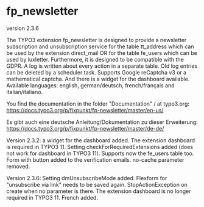 # fp_newsletter

version 2.3.6

The TYPO3 extension fp_newsletter is designed to provide a newsletter subscription and unsubscription service for the 
table tt_address which can be used by the extension direct_mail OR for the table fe_users which can be used by luxletter. 
Furthermore, it is designed to be compatible with the GDPR. A log is written about every action in a separate table.
Old log entries can be deleted by a scheduler task.
Supports Google reCaptcha v3 or a mathematical captcha.
And there is a widget for the dashboard available.
Available languages: english, german/deutsch, french/français and italian/italiano.

You find the documentation in the folder "Documentation" / at typo3.org:
https://docs.typo3.org/p/fixpunkt/fp-newsletter/master/en-us/

Es gibt auch eine deutsche Anleitung/Dokumentation zu dieser Erweiterung:
https://docs.typo3.org/p/fixpunkt/fp-newsletter/master/de-de/

Version 2.3.2: a widget for the dashboard added. The extension dashboard is required in TYPO3 11.
Setting checkForRequiredExtensions added (does not work for dashboard in TYPO3 11).
Supports now the fe_users table too.
Form with button added to the verification emails.
no-cache parameter removed.

Version 2.3.6: Setting dmUnsubscribeMode added. Flexform for "unsubscribe via link" needs to be saved again.
StopActionException on create when no parameter is there.
The extension dashboard is no longer required in TYPO3 11.
French added.